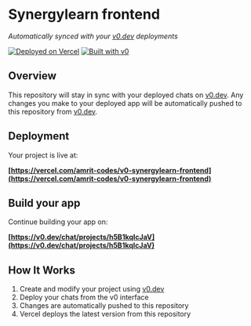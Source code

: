 # Synergylearn frontend

*Automatically synced with your [v0.dev](https://v0.dev) deployments*

[![Deployed on Vercel](https://img.shields.io/badge/Deployed%20on-Vercel-black?style=for-the-badge&logo=vercel)](https://vercel.com/amrit-codes/v0-synergylearn-frontend)
[![Built with v0](https://img.shields.io/badge/Built%20with-v0.dev-black?style=for-the-badge)](https://v0.dev/chat/projects/h5B1kqIcJaV)

## Overview

This repository will stay in sync with your deployed chats on [v0.dev](https://v0.dev).
Any changes you make to your deployed app will be automatically pushed to this repository from [v0.dev](https://v0.dev).

## Deployment

Your project is live at:

**[https://vercel.com/amrit-codes/v0-synergylearn-frontend](https://vercel.com/amrit-codes/v0-synergylearn-frontend)**

## Build your app

Continue building your app on:

**[https://v0.dev/chat/projects/h5B1kqIcJaV](https://v0.dev/chat/projects/h5B1kqIcJaV)**

## How It Works

1. Create and modify your project using [v0.dev](https://v0.dev)
2. Deploy your chats from the v0 interface
3. Changes are automatically pushed to this repository
4. Vercel deploys the latest version from this repository